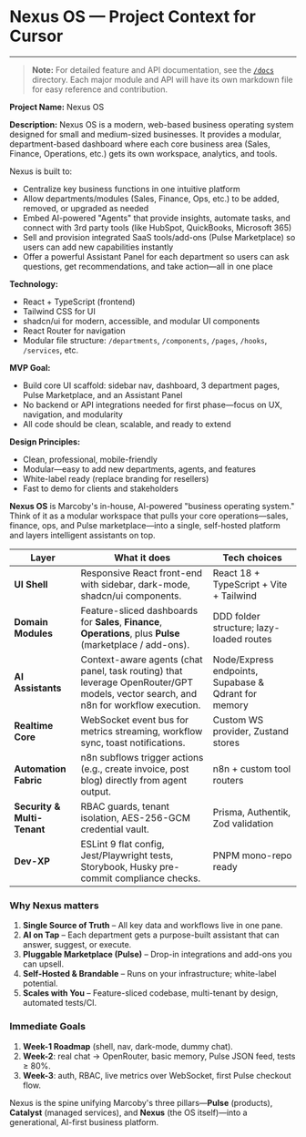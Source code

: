 # Nexus OS — Project Context for Cursor

---

> **Note:** For detailed feature and API documentation, see the [`/docs`](./docs) directory. Each major module and API will have its own markdown file for easy reference and contribution.

**Project Name:** Nexus OS

**Description:**
Nexus OS is a modern, web-based business operating system designed for small and medium-sized businesses. It provides a modular, department-based dashboard where each core business area (Sales, Finance, Operations, etc.) gets its own workspace, analytics, and tools.

Nexus is built to:

* Centralize key business functions in one intuitive platform
* Allow departments/modules (Sales, Finance, Ops, etc.) to be added, removed, or upgraded as needed
* Embed AI-powered "Agents" that provide insights, automate tasks, and connect with 3rd party tools (like HubSpot, QuickBooks, Microsoft 365)
* Sell and provision integrated SaaS tools/add-ons (Pulse Marketplace) so users can add new capabilities instantly
* Offer a powerful Assistant Panel for each department so users can ask questions, get recommendations, and take action—all in one place

**Technology:**

* React + TypeScript (frontend)
* Tailwind CSS for UI
* shadcn/ui for modern, accessible, and modular UI components
* React Router for navigation
* Modular file structure: `/departments`, `/components`, `/pages`, `/hooks`, `/services`, etc.

**MVP Goal:**

* Build core UI scaffold: sidebar nav, dashboard, 3 department pages, Pulse Marketplace, and an Assistant Panel
* No backend or API integrations needed for first phase—focus on UX, navigation, and modularity
* All code should be clean, scalable, and ready to extend

**Design Principles:**

* Clean, professional, mobile-friendly
* Modular—easy to add new departments, agents, and features
* White-label ready (replace branding for resellers)
* Fast to demo for clients and stakeholders

**Nexus OS** is Marcoby's in-house, AI-powered "business operating system."
Think of it as a modular workspace that pulls your core operations—sales, finance, ops, and Pulse marketplace—into a single, self-hosted platform and layers intelligent assistants on top.

| Layer                       | What it does                                                                                                                        | Tech choices                                         |
| --------------------------- | ----------------------------------------------------------------------------------------------------------------------------------- | ---------------------------------------------------- |
| **UI Shell**                | Responsive React front-end with sidebar, dark-mode, shadcn/ui components.                                                           | React 18 + TypeScript + Vite + Tailwind              |
| **Domain Modules**          | Feature-sliced dashboards for **Sales**, **Finance**, **Operations**, plus **Pulse** (marketplace / add-ons).                       | DDD folder structure; lazy-loaded routes             |
| **AI Assistants**           | Context-aware agents (chat panel, task routing) that leverage OpenRouter/GPT models, vector search, and n8n for workflow execution. | Node/Express endpoints, Supabase & Qdrant for memory |
| **Realtime Core**           | WebSocket event bus for metrics streaming, workflow sync, toast notifications.                                                      | Custom WS provider, Zustand stores                   |
| **Automation Fabric**       | n8n subflows trigger actions (e.g., create invoice, post blog) directly from agent output.                                          | n8n + custom tool routers                            |
| **Security & Multi-Tenant** | RBAC guards, tenant isolation, AES-256-GCM credential vault.                                                                        | Prisma, Authentik, Zod validation                    |
| **Dev-XP**                  | ESLint 9 flat config, Jest/Playwright tests, Storybook, Husky pre-commit compliance checks.                                         | PNPM mono-repo ready                                 |

### Why Nexus matters

1. **Single Source of Truth** – All key data and workflows live in one pane.
2. **AI on Tap** – Each department gets a purpose-built assistant that can answer, suggest, or execute.
3. **Pluggable Marketplace (Pulse)** – Drop-in integrations and add-ons you can upsell.
4. **Self-Hosted & Brandable** – Runs on your infrastructure; white-label potential.
5. **Scales with You** – Feature-sliced codebase, multi-tenant by design, automated tests/CI.

### Immediate Goals

1. **Week-1 Roadmap** (shell, nav, dark-mode, dummy chat).
2. **Week-2**: real chat → OpenRouter, basic memory, Pulse JSON feed, tests ≥ 80%.
3. **Week-3**: auth, RBAC, live metrics over WebSocket, first Pulse checkout flow.

Nexus is the spine unifying Marcoby's three pillars—**Pulse** (products), **Catalyst** (managed services), and **Nexus** (the OS itself)—into a generational, AI-first business platform.